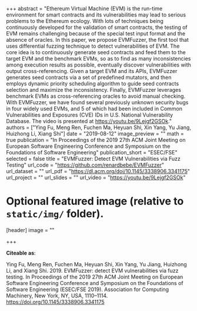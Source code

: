 +++
abstract = "Ethereum Virtual Machine (EVM) is the run-time environment for smart contracts and its vulnerabilities may lead to serious problems to the Ethereum ecology. With lots of techniques being continuously developed for the validation of smart contracts, the testing of EVM remains challenging because of the special test input format and the absence of oracles. In this paper, we propose EVMFuzzer, the first tool that uses differential fuzzing technique to detect vulnerabilities of EVM. The core idea is to continuously generate seed contracts and feed them to the target EVM and the benchmark EVMs, so as to find as many inconsistencies among execution results as possible, eventually discover vulnerabilities with output cross-referencing. Given a target EVM and its APIs, EVMFuzzer generates seed contracts via a set of predefined mutators, and then employs dynamic priority scheduling algorithm to guide seed contracts selection and maximize the inconsistency. Finally, EVMFuzzer leverages benchmark EVMs as cross-referencing oracles to avoid manual checking. With EVMFuzzer, we have found several previously unknown security bugs in four widely used EVMs, and 5 of which had been included in Common Vulnerabilities and Exposures (CVE) IDs in U.S. National Vulnerability Database. The video is presented at https://youtu.be/9Lejgf2GSOk."
authors = ["Ying Fu, Meng Ren, Fuchen Ma, Heyuan Shi, Xin Yang, Yu Jiang, Huizhong Li, Xiang Shi"]
date = "2019-08-12"
image_preview = ""
math = true
publication = "In Proceedings of the 2019 27th ACM Joint Meeting on European Software Engineering Conference and Symposium on the Foundations of Software Engineering"
publication_short = "ESEC/FSE"
selected = false
title = "EVMFuzzer: Detect EVM Vulnerabilities via Fuzz Testing"
url_code = "https://github.com/renardbebe/EVMFuzzer"
url_dataset = ""
url_pdf = "https://dl.acm.org/doi/10.1145/3338906.3341175"
url_project = ""
url_slides = ""
url_video = "https://youtu.be/9Lejgf2GSOk"

# Optional featured image (relative to `static/img/` folder).
[header]
image = ""

+++

**Citeable as**:

Ying Fu, Meng Ren, Fuchen Ma, Heyuan Shi, Xin Yang, Yu Jiang, Huizhong Li, and Xiang Shi. 2019. EVMFuzzer: detect EVM vulnerabilities via fuzz testing. In Proceedings of the 2019 27th ACM Joint Meeting on European Software Engineering Conference and Symposium on the Foundations of Software Engineering (ESEC/FSE 2019). Association for Computing Machinery, New York, NY, USA, 1110–1114. https://doi.org/10.1145/3338906.3341175
